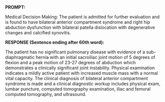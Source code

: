 **PROMPT:**

Medical Decision Making: The patient is admitted for further evaluation and is found to have bilateral anterior compartment syndrome and right hip abduction dysfunction with bilateral patella dislocation with degenerative changes and calcified synovitis.

**RESPONSE (Sentence ending after 60th word):**

The patient has no significant pulmonary disease with evidence of a sub-diaphragmatic hernia with an initial sacroiliac joint motion of 5 degrees of flexion and a peak motion of 23-27 degrees of abduction which demonstrates a clinically significant joint instability. Physical examination indicates a mildly active patient with increased muscle mass with a normal vital capacity. The clinical diagnosis of bilateral anterior compartment syndrome is made and a clinical diagnostic workup includes physical exam, lumbar puncture, computed tomography examination, iliac and femoral computed tomography, and ultrasound. 